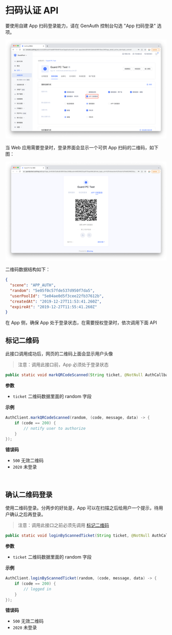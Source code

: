 # 扫码认证 API

<LastUpdated/>

要使用自建 App 扫码登录能力，请在 GenAuth 控制台勾选 "App 扫码登录" 选项。

![](./images/1.png)

当 Web 应用需要登录时，登录界面会显示一个可供 App 扫码的二维码，如下图：

![](./images/2.png)

二维码数据结构如下：

```json
{
  "scene": "APP_AUTH",
  "random": "5e05f0c57fde537d950f7da5",
  "userPoolId": "5e04ae0d5f3cee22fb37612b",
  "createdAt": "2019-12-27T11:53:41.260Z",
  "expireAt": "2019-12-27T11:55:41.260Z"
}
```

在 App 侧，确保 App 处于登录状态，在需要授权登录时，依次调用下面 API

## 标记二维码

此接口调用成功后，网页的二维码上面会显示用户头像

> 注意：调用此接口前，App 必须处于登录状态

```java
public static void markQRCodeScanned(String ticket, @NotNull AuthCallback<JSONObject> callback)
```

**参数**

- `ticket` 二维码数据里面的 random 字段

**示例**

```java
AuthClient.markQRCodeScanned(random, (code, message, data) -> {
    if (code == 200) {
        // notify user to authorize
    }
});
```

**错误码**

- `500` 无效二维码
- `2020` 未登录

<br>

## 确认二维码登录

使用二维码登录。分两步的好处是，App 可以在扫描之后给用户一个提示，待用户确认之后再登录。

> 注意：调用此接口之前必须先调用 [标记二维码](#标记二维码)

```java
public static void loginByScannedTicket(String ticket, @NotNull AuthCallback<JSONObject> callback)
```

**参数**

- `ticket` 二维码数据里面的 random 字段

**示例**

```java
AuthClient.loginByScannedTicket(random, (code, message, data) -> {
    if (code == 200) {
        // logged in
    }
});
```

**错误码**

- `500` 无效二维码
- `2020` 未登录

<br>
